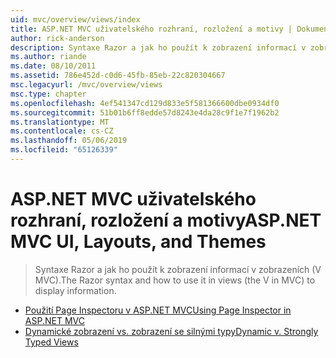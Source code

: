 ```yaml
---
uid: mvc/overview/views/index
title: ASP.NET MVC uživatelského rozhraní, rozložení a motivy | Dokumentace Microsoftu
author: rick-anderson
description: Syntaxe Razor a jak ho použít k zobrazení informací v zobrazeních (V MVC).
ms.author: riande
ms.date: 08/10/2011
ms.assetid: 786e452d-c0d6-45fb-85eb-22c820304667
msc.legacyurl: /mvc/overview/views
msc.type: chapter
ms.openlocfilehash: 4ef541347cd129d833e5f581366600dbe0934df0
ms.sourcegitcommit: 51b01b6ff8edde57d8243e4da28c9f1e7f1962b2
ms.translationtype: MT
ms.contentlocale: cs-CZ
ms.lasthandoff: 05/06/2019
ms.locfileid: "65126339"
---
```

# <a name="aspnet-mvc-ui-layouts-and-themes"></a><span data-ttu-id="9e00a-103">ASP.NET MVC uživatelského rozhraní, rozložení a motivy</span><span class="sxs-lookup"><span data-stu-id="9e00a-103">ASP.NET MVC UI, Layouts, and Themes</span></span>

> <span data-ttu-id="9e00a-104">Syntaxe Razor a jak ho použít k zobrazení informací v zobrazeních (V MVC).</span><span class="sxs-lookup"><span data-stu-id="9e00a-104">The Razor syntax and how to use it in views (the V in MVC) to display information.</span></span>

- [<span data-ttu-id="9e00a-105">Použití Page Inspectoru v ASP.NET MVC</span><span class="sxs-lookup"><span data-stu-id="9e00a-105">Using Page Inspector in ASP.NET MVC</span></span>](using-page-inspector-in-aspnet-mvc.md)
- [<span data-ttu-id="9e00a-106">Dynamické zobrazení vs. zobrazení se silnými typy</span><span class="sxs-lookup"><span data-stu-id="9e00a-106">Dynamic v. Strongly Typed Views</span></span>](dynamic-v-strongly-typed-views.md)
